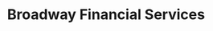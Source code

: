 ---
title: "Broadway Financial Services"
url: /chicago/broadway-financial-services/
shop: pawnbroker
---